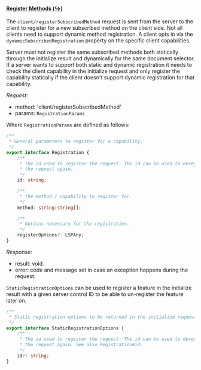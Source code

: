#### <a href="#client_registerSubscribedMethod" name="client_registerSubscribedMethod" class="anchor">Register Methods (:arrow_right_hook:)</a>

The `client/registerSubscribedMethod` request is sent from the server to the client to register for a new subscribed method on the client side. Not all clients need to support dynamic method registration. A client opts in via the `dynamicSubscribedRegistration` property on the specific client capabilities.

Server must not register the same subscribed methods both statically through the initialize result and dynamically for the same document selector. If a server wants to support both static and dynamic registration it needs to check the client capability in the initialize request and only register the capability statically if the client doesn't support dynamic registration for that capability.

_Request_:
* method: 'client/registerSubscribedMethod'
* params: `RegistrationParams`

Where `RegistrationParams` are defined as follows:

<div class="anchorHolder"><a href="#registration" name="registration" class="linkableAnchor"></a></div>

```typescript
/**
 * General parameters to register for a capability.
 */
export interface Registration {
    /**
     * The id used to register the request. The id can be used to deregister
     * the request again.
     */
    id: string;

    /**
     * The method / capability to register for.
     */
    method: string|string[];

    /**
     * Options necessary for the registration.
     */
    registerOptions?: LSPAny;
}
```

_Response_:
* result: void.
* error: code and message set in case an exception happens during the request.

`StaticRegistrationOptions` can be used to register a feature in the initialize result with a given server control ID to be able to un-register the feature later on.

<div class="anchorHolder"><a href="#staticRegistrationOptions" name="staticRegistrationOptions" class="linkableAnchor"></a></div>

```typescript
/**
 * Static registration options to be returned in the initialize request.
 */
export interface StaticRegistrationOptions {
    /**
     * The id used to register the request. The id can be used to deregister
     * the request again. See also Registration#id.
     */
    id?: string;
}
```